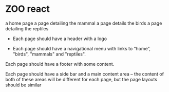 # ZOO react

a home page
a page detailing the mammal
a page details the birds
a page detailing the reptiles

- Each page should have a header with a logo

- Each page should have a navigational menu with links to “home”, "birds", "mammals" and "reptiles".

Each page should have a footer with some content.

Each page should have a side bar and a main content area – the content of both of these areas will be different for each page, but the page layouts should be similar
